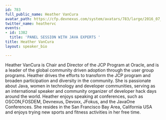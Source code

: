```yaml
---
id: 783
full_public_name: Heather VanCura
avatar_path: https://cfp.devnexus.com/system/avatars/783/large/2016_07_10_HeatherVanCura-176-Edit.jpg?1511208772
twitter_name: heathervc
events:
- id: 1382
  title: 'PANEL SESSION WITH JAVA EXPERTS '
title: Heather VanCura
layout: speaker_bio

---
```

Heather VanCura is Chair and Director of the JCP Program at Oracle, and is a leader of the global community driven adoption through the user group programs. Heather drives the efforts to transform the JCP program and broaden participation and diversity in the community. She is passionate about Java, women in technology and developer communities, serving as an international speaker and community organizer of developer hack days around the world. Heather enjoys speaking at conferences, such as OSCON,FOSDEM, Devnexus,  Devoxx, JFokus, and the JavaOne Conferences. She resides in the San Francisco Bay Area, California USA and enjoys trying new sports and fitness activities in her free time.

